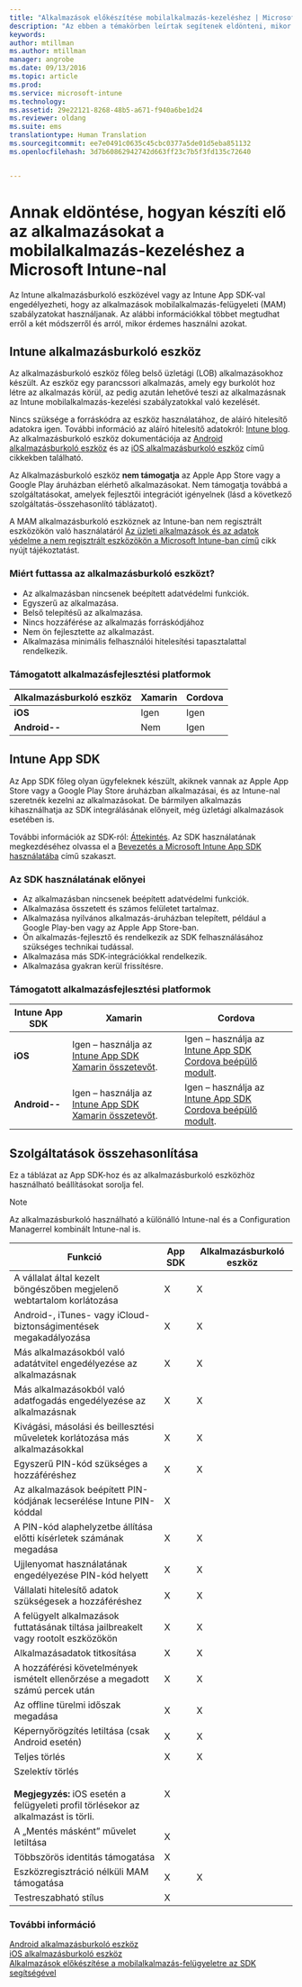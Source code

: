 ```yaml
---
title: "Alkalmazások előkészítése mobilalkalmazás-kezeléshez | Microsoft Intune"
description: "Az ebben a témakörben leírtak segítenek eldönteni, mikor használja az Alkalmazásburkoló eszközt és az App SDK-t arra, hogy engedélyezze az egyéni, üzletági alkalmazások számára a mobilalkalmazás-kezelési szabályzatok használatát."
keywords: 
author: mtillman
ms.author: mtillman
manager: angrobe
ms.date: 09/13/2016
ms.topic: article
ms.prod: 
ms.service: microsoft-intune
ms.technology: 
ms.assetid: 29e22121-8268-48b5-a671-f940a6be1d24
ms.reviewer: oldang
ms.suite: ems
translationtype: Human Translation
ms.sourcegitcommit: ee7e0491c0635c45cbc0377a5de01d5eba851132
ms.openlocfilehash: 3d7b60862942742d663ff23c7b5f3fd135c72640


---
```


# <a name="decide-how-to-prepare-apps-for-mobile-application-management-with-microsoft-intune"></a>Annak eldöntése, hogyan készíti elő az alkalmazásokat a mobilalkalmazás-kezeléshez a Microsoft Intune-nal
Az Intune alkalmazásburkoló eszközével vagy az Intune App SDK-val engedélyezheti, hogy az alkalmazások mobilalkalmazás-felügyeleti (MAM) szabályzatokat használjanak. Az alábbi információkkal többet megtudhat erről a két módszerről és arról, mikor érdemes használni azokat.

## <a name="intune-app-wrapping-tool"></a>Intune alkalmazásburkoló eszköz
Az alkalmazásburkoló eszköz főleg belső üzletági (LOB) alkalmazásokhoz készült. Az eszköz egy parancssori alkalmazás, amely egy burkolót hoz létre az alkalmazás körül, az pedig azután lehetővé teszi az alkalmazásnak az Intune mobilalkalmazás-kezelési szabályzatokkal való kezelését.

Nincs szüksége a forráskódra az eszköz használatához, de aláíró hitelesítő adatokra igen.  További információ az aláíró hitelesítő adatokról: [Intune blog](https://blogs.technet.microsoft.com/enterprisemobility/2015/02/25/how-to-obtain-the-prerequisites-for-the-intune-app-wrapping-tool-for-ios/). Az alkalmazásburkoló eszköz dokumentációja az [Android alkalmazásburkoló eszköz](prepare-android-apps-for-mobile-application-management-with-the-microsoft-intune-app-wrapping-tool.md) és az [iOS alkalmazásburkoló eszköz](prepare-ios-apps-for-mobile-application-management-with-the-microsoft-intune-app-wrapping-tool.md) című cikkekben található.

Az Alkalmazásburkoló eszköz **nem támogatja** az Apple App Store vagy a Google Play áruházban elérhető alkalmazásokat. Nem támogatja továbbá a szolgáltatásokat, amelyek fejlesztői integrációt igényelnek (lásd a következő szolgáltatás-összehasonlító táblázatot).


A MAM alkalmazásburkoló eszköznek az Intune-ban nem regisztrált eszközökön való használatáról [Az üzleti alkalmazások és az adatok védelme a nem regisztrált eszközökön a Microsoft Intune-ban című](protect-line-of-business-apps-and-data-on-devices-not-enrolled-in-microsoft-intune.md) cikk nyújt tájékoztatást.

### <a name="reasons-to-use-the-app-wrapping-tool"></a>Miért futtassa az alkalmazásburkoló eszközt?
* Az alkalmazásban nincsenek beépített adatvédelmi funkciók.
* Egyszerű az alkalmazása.
* Belső telepítésű az alkalmazása.
* Nincs hozzáférése az alkalmazás forráskódjához
* Nem ön fejlesztette az alkalmazást.
* Alkalmazása minimális felhasználói hitelesítési tapasztalattal rendelkezik.


### <a name="supported-app-development-platforms"></a>Támogatott alkalmazásfejlesztési platformok

|**Alkalmazásburkoló eszköz** | **Xamarin** |**Cordova** |
|------|----|----|
|**iOS** |Igen|Igen|
|**Android--**| Nem |Igen|

## <a name="intune-app-sdk"></a>Intune App SDK
Az App SDK főleg olyan ügyfeleknek készült, akiknek vannak az Apple App Store vagy a Google Play Store áruházban alkalmazásai, és az Intune-nal szeretnék kezelni az alkalmazásokat. De bármilyen alkalmazás kihasználhatja az SDK integrálásának előnyeit, még üzletági alkalmazások esetében is.

További információk az SDK-ról: [Áttekintés](/intune/develop/intune-app-sdk). Az SDK használatának megkezdéséhez olvassa el a [Bevezetés a Microsoft Intune App SDK használatába](/intune/develop/intune-app-sdk-get-started) című szakaszt.

### <a name="reasons-to-use-the-sdk"></a>Az SDK használatának előnyei
* Az alkalmazásban nincsenek beépített adatvédelmi funkciók.
* Alkalmazása összetett és számos felületet tartalmaz.
* Alkalmazása nyilvános alkalmazás-áruházban telepített, például a Google Play-ben vagy az Apple App Store-ban.
* Ön alkalmazás-fejlesztő és rendelkezik az SDK felhasználásához szükséges technikai tudással.
* Alkalmazása más SDK-integrációkkal rendelkezik.
* Alkalmazása gyakran kerül frissítésre.

### <a name="supported-app-development-platforms"></a>Támogatott alkalmazásfejlesztési platformok

|**Intune App SDK** |**Xamarin** |**Cordova**
|------|----|----|
|**iOS**|Igen – használja az [Intune App SDK Xamarin összetevőt](/../develop/intune-app-sdk-xamarin).|Igen – használja az [Intune App SDK Cordova beépülő modult](/../develop/intune-app-sdk-cordova).|
|**Android--**| Igen – használja az [Intune App SDK Xamarin összetevőt](/../develop/intune-app-sdk-xamarin).|Igen – használja az [Intune App SDK Cordova beépülő modult](/../develop/intune-app-sdk-cordova).|

## <a name="feature-comparison"></a>Szolgáltatások összehasonlítása
Ez a táblázat az App SDK-hoz és az alkalmazásburkoló eszközhöz használható beállításokat sorolja fel.

> [!NOTE]
> Az alkalmazásburkoló használható a különálló Intune-nal és a Configuration Managerrel kombinált Intune-nal is.

|Funkció|App SDK|Alkalmazásburkoló eszköz|
|-----------|---------------------|-----------|
|A vállalat által kezelt böngészőben megjelenő webtartalom korlátozása|X|X|
|Android-, iTunes- vagy iCloud-biztonságimentések megakadályozása|X|X|
|Más alkalmazásokból való adatátvitel engedélyezése az alkalmazásnak|X|X|
|Más alkalmazásokból való adatfogadás engedélyezése az alkalmazásnak|X|X|
|Kivágási, másolási és beillesztési műveletek korlátozása más alkalmazásokkal|X|X|
|Egyszerű PIN-kód szükséges a hozzáféréshez|X|X|
|Az alkalmazások beépített PIN-kódjának lecserélése Intune PIN-kóddal|X||
|A PIN-kód alaphelyzetbe állítása előtti kísérletek számának megadása|X|X|
|Ujjlenyomat használatának engedélyezése PIN-kód helyett |X|X|
|Vállalati hitelesítő adatok szükségesek a hozzáféréshez|X|X|
|A felügyelt alkalmazások futtatásának tiltása jailbreakelt vagy rootolt eszközökön|X|X|
|Alkalmazásadatok titkosítása|X|X|
|A hozzáférési követelmények ismételt ellenőrzése a megadott számú percek után|X|X|
|Az offline türelmi időszak megadása|X|X|
|Képernyőrögzítés letiltása (csak Android esetén)|X|X|
|Teljes törlés|X|X|
|Szelektív törlés <br></br>**Megjegyzés:** iOS esetén a felügyeleti profil törlésekor az alkalmazást is törli.|X||
|A „Mentés másként” művelet letiltása |X||
|Többszörös identitás támogatása|X||
|Eszközregisztráció nélküli MAM támogatása|X|X|
|Testreszabható stílus |X|||
### <a name="see-also"></a>További információ

[Android alkalmazásburkoló eszköz](prepare-android-apps-for-mobile-application-management-with-the-microsoft-intune-app-wrapping-tool.md)</br>
[iOS alkalmazásburkoló eszköz](prepare-ios-apps-for-mobile-application-management-with-the-microsoft-intune-app-wrapping-tool.md)</br>
[Alkalmazások előkészítése a mobilalkalmazás-felügyeletre az SDK segítségével](use-the-sdk-to-enable-apps-for-mobile-application-management.md)



<!--HONumber=Dec16_HO2-->


